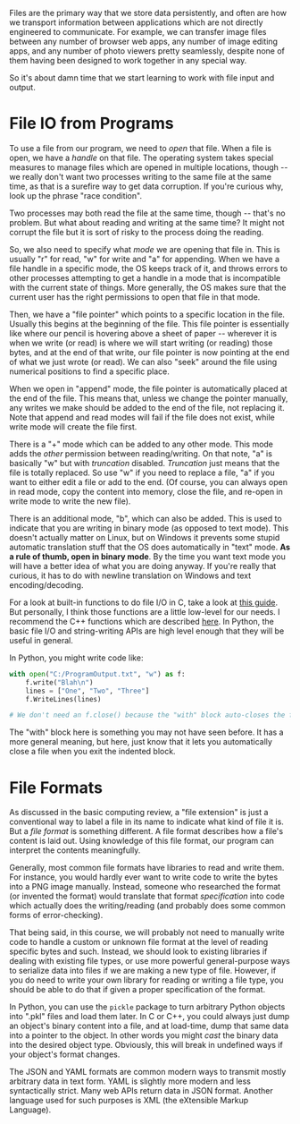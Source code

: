 Files are the primary way that we store data persistently, and often are how we transport information between applications which are not directly engineered to communicate. For example, we can transfer image files between any number of browser web apps, any number of image editing apps, and any number of photo viewers pretty seamlessly, despite none of them having been designed to work together in any special way.

So it's about damn time that we start learning to work with file input and output.

# File IO from Programs

To use a file from our program, we need to *open* that file. When a file is open, we have a *handle* on that file. The operating system takes special measures to manage files which are opened in multiple locations, though -- we really don't want two processes writing to the same file at the same time, as that is a surefire way to get data corruption. If you're curious why, look up the phrase "race condition".

Two processes may both read the file at the same time, though -- that's no problem. But what about reading and writing at the same time? It might not corrupt the file but it is sort of risky to the process doing the reading.

So, we also need to specify what *mode* we are opening that file in. This is usually "r" for read, "w" for write and "a" for appending. When we have a file handle in a specific mode, the OS keeps track of it, and throws errors to other processes attempting to get a handle in a mode that is incompatible with the current state of things. More generally, the OS makes sure that the current user has the right permissions to open that file in that mode.

Then, we have a "file pointer" which points to a specific location in the file. Usually this begins at the beginning of the file. This file pointer is essentially like where our pencil is hovering above a sheet of paper -- wherever it is when we write (or read) is where we will start writing (or reading) those bytes, and at the end of that write, our file pointer is now pointing at the end of what we just wrote (or read). We can also "seek" around the file using numerical positions to find a specific place. 

When we open in "append" mode, the file pointer is automatically placed at the end of the file. This means that, unless we change the pointer manually, any writes we make should be added to the end of the file, not replacing it. Note that append and read modes will fail if the file does not exist, while write mode will create the file first.

There is a "+" mode which can be added to any other mode. This mode adds the *other* permission between reading/writing. On that note, "a" is basically "w" but with *truncation* disabled. *Truncation* just means that the file is totally replaced. So use "w" if you need to replace a file, "a" if you want to either edit a file or add to the end. (Of course, you can always open in read mode, copy the content into memory, close the file, and re-open in write mode to write the new file).

There is an additional mode, "b", which can also be added. This is used to indicate that you are writing in binary mode (as opposed to text mode). This doesn't actually matter on Linux, but on Windows it prevents some stupid automatic translation stuff that the OS does automatically in "text" mode. **As a rule of thumb, open in binary mode**. By the time you want text mode you will have a better idea of what you are doing anyway. If you're really that curious, it has to do with newline translation on Windows and text encoding/decoding.

For a look at built-in functions to do file I/O in C, take a look at [this guide](https://www.cprogramming.com/tutorial/cfileio.html). But personally, I think those functions are a little low-level for our needs. I recommend the C++ functions which are described [here](https://cplusplus.com/doc/tutorial/files/). In Python, the basic file I/O and string-writing APIs are high level enough that they will be useful in general.

In Python, you might write code like:
``` python
with open("C:/ProgramOutput.txt", "w") as f:
	f.write("Blah\n")
	lines = ["One", "Two", "Three"]
	f.WriteLines(lines)

# We don't need an f.close() because the "with" block auto-closes the file upon exit.
```
The "with" block here is something you may not have seen before. It has a more general meaning, but here, just know that it lets you automatically close a file when you exit the indented block. 

# File Formats
As discussed in the basic computing review, a "file extension" is just a conventional way to label a file in its name to indicate what kind of file it is. But a *file format* is something different. A file format describes how a file's content is laid out. Using knowledge of this file format, our program can interpret the contents meaningfully.

Generally, most common file formats have libraries to read and write them. For instance, you would hardly ever want to write code to write the bytes into a PNG image manually. Instead, someone who researched the format (or invented the format) would translate that format *specification* into code which actually does the writing/reading (and probably does some common forms of error-checking).

That being said, in this course, we will probably not need to manually write code to handle a custom or unknown file format at the level of reading specific bytes and such. Instead, we should look to existing libraries if dealing with existing file types, or use more powerful general-purpose ways to serialize data into files if we are making a new type of file. However, if you do need to write your own library for reading or writing a file type, you should be able to do that if given a proper specification of the format.

In Python, you can use the `pickle` package to turn arbitrary Python objects into ".pkl" files and load them later. In C or C++, you could always just dump an object's binary content into a file, and at load-time, dump that same data into a pointer to the object. In other words you might *cast* the binary data into the desired object type. Obviously, this will break in undefined ways if your object's format changes.

The JSON and YAML formats are common modern ways to transmit mostly arbitrary data in text form. YAML is slightly more modern and less syntactically strict. Many web APIs return data in JSON format. Another language used for such purposes is XML (the eXtensible Markup Language). 














